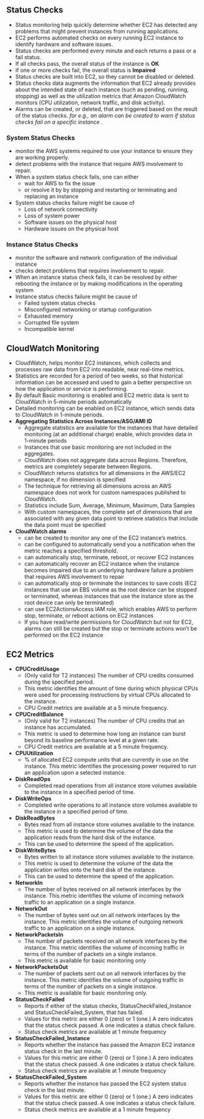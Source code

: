 ## Status Checks

* Status monitoring help quickly determine whether EC2 has detected any problems that might prevent instances from running applications.
* EC2 performs automated checks on every running EC2 instance to identify hardware and software issues.
* Status checks are performed every minute and each returns a pass or a fail status.
* If all checks pass, the overall status of the instance is **OK**
* If one or more checks fail, the overall status is **Impaired**
* Status checks are built into EC2, so they cannot be disabled or deleted.
* Status checks data augments the information that EC2 already provides about the intended state of each instance \(such as pending, running, stopping\) as well as the utilization metrics that Amazon CloudWatch monitors \(CPU utilization, network traffic, and disk activity\).
* Alarms can be created, or deleted, that are triggered based on the result of the status checks.
  _for e.g., an alarm can be created to warn if status checks fail on a specific instance_
  .

### System Status Checks

* monitor the AWS systems required to use your instance to ensure they are working properly.
* detect problems with the instance that require AWS involvement to repair.
* When a system status check fails, one can either
  * wait for AWS to fix the issue
  * or resolve it by by stopping and restarting or terminating and replacing an instance
* System status checks failure might be cause of
  * Loss of network connectivity
  * Loss of system power
  * Software issues on the physical host
  * Hardware issues on the physical host

### Instance Status Checks

* monitor the software and network configuration of the individual instance
* checks detect problems that requires involvement to repair.
* When an instance status check fails, it can be resolved by either rebooting the instance or by making modifications in the operating system
* Instance status checks failure might be cause of
  * Failed system status checks
  * Misconfigured networking or startup configuration
  * Exhausted memory
  * Corrupted file system
  * Incompatible kernel

## CloudWatch Monitoring

* CloudWatch, helps monitor EC2 instances, which collects and processes raw data from EC2 into readable, near real-time metrics.
* Statistics are recorded for a period of two weeks, so that historical information can be accessed and used to gain a better perspective on how the application or service is performing.
* By default Basic monitoring is enabled and EC2 metric data is sent to CloudWatch in 5-minute periods automatically
* Detailed monitoring can be enabled on EC2 instance, which sends data to CloudWatch in 1-minute periods.
* **Aggregating Statistics Across Instances/ASG/AMI ID**
  * Aggregate statistics are available for the instances that have detailed monitoring \(at an additional charge\) enable, which provides data in 1-minute periods
  * Instances that use basic monitoring are not included in the aggregates.
  * CloudWatch does not aggregate data across Regions. Therefore, metrics are completely separate between Regions.
  * CloudWatch returns statistics for all dimensions in the AWS/EC2 namespace, if no dimension is specified
  * The technique for retrieving all dimensions across an AWS namespace does not work for custom namespaces published to CloudWatch.
  * Statistics include Sum, Average, Minimum, Maximum, Data Samples
  * With custom namespaces, the complete set of dimensions that are associated with any given data point to retrieve statistics that include the data point must be specified
* **CloudWatch alarms**
  * can be created to monitor any one of the EC2 instance’s metrics.
  * can be configured to automatically send you a notification when the metric reaches a specified threshold.
  * can automatically stop, terminate, reboot, or recover EC2 instances
  * can automatically recover an EC2 instance when the instance becomes impaired due to an underlying hardware failure a problem that requires AWS involvement to repair
  * can automatically stop or terminate the instances to save costs \(EC2 instances that use an EBS volume as the root device can be stopped or terminated, whereas instances that use the instance store as the root device can only be terminated\)
  * can use EC2ActionsAccess IAM role, which enables AWS to perform stop, terminate, or reboot actions on EC2 instances
  * If you have read/write permissions for CloudWatch but not for EC2, alarms can still be created but the stop or terminate actions won’t be performed on the EC2 instance

## EC2 Metrics

* **CPUCreditUsage**
  * \(Only valid for T2 instances\) The number of CPU credits consumed during the specified period.
  * This metric identifies the amount of time during which physical CPUs were used for processing instructions by virtual CPUs allocated to the instance.
  * CPU Credit metrics are available at a 5 minute frequency.
* **CPUCreditBalance**
  * \(Only valid for T2 instances\) The number of CPU credits that an instance has accumulated.
  * This metric is used to determine how long an instance can burst beyond its baseline performance level at a given rate.
  * CPU Credit metrics are available at a 5 minute frequency.
* **CPUUtilization**
  * % of allocated EC2 compute units that are currently in use on the instance. This metric identifies the processing power required to run an application upon a selected instance.
* **DiskReadOps**
  * Completed read operations from all instance store volumes available to the instance in a specified period of time.
* **DiskWriteOps**
  * Completed write operations to all instance store volumes available to the instance in a specified period of time.
* **DiskReadBytes**
  * Bytes read from all instance store volumes available to the instance.
  * This metric is used to determine the volume of the data the application reads from the hard disk of the instance.
  * This can be used to determine the speed of the application.
* **DiskWriteBytes**
  * Bytes written to all instance store volumes available to the instance.
  * This metric is used to determine the volume of the data the application writes onto the hard disk of the instance.
  * This can be used to determine the speed of the application.
* **NetworkIn**
  * The number of bytes received on all network interfaces by the instance. This metric identifies the volume of incoming network traffic to an application on a single instance.
* **NetworkOut**
  * The number of bytes sent out on all network interfaces by the instance. This metric identifies the volume of outgoing network traffic to an application on a single instance.
* **NetworkPacketsIn**
  * The number of packets received on all network interfaces by the instance. This metric identifies the volume of incoming traffic in terms of the number of packets on a single instance.
  * This metric is available for basic monitoring only
* **NetworkPacketsOut**
  * The number of packets sent out on all network interfaces by the instance. This metric identifies the volume of outgoing traffic in terms of the number of packets on a single instance.
  * This metric is available for basic monitoring only.
* **StatusCheckFailed**
  * Reports if either of the status checks, StatusCheckFailed\_Instance and StatusCheckFailed\_System, that has failed.
  * Values for this metric are either 0 \(zero\) or 1 \(one.\) A zero indicates that the status check passed. A one indicates a status check failure.
  * Status check metrics are available at 1 minute frequency
* **StatusCheckFailed\_Instance**
  * Reports whether the instance has passed the Amazon EC2 instance status check in the last minute.
  * Values for this metric are either 0 \(zero\) or 1 \(one.\) A zero indicates that the status check passed. A one indicates a status check failure.
  * Status check metrics are available at 1 minute frequency
* **StatusCheckFailed\_System**
  * Reports whether the instance has passed the EC2 system status check in the last minute.
  * Values for this metric are either 0 \(zero\) or 1 \(one.\) A zero indicates that the status check passed. A one indicates a status check failure.
  * Status check metrics are available at a 1 minute frequency



